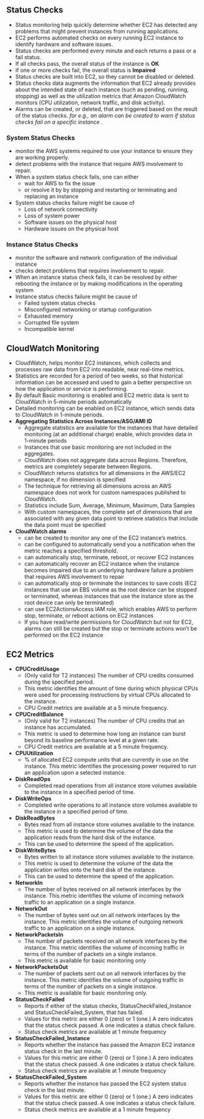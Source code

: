 ## Status Checks

* Status monitoring help quickly determine whether EC2 has detected any problems that might prevent instances from running applications.
* EC2 performs automated checks on every running EC2 instance to identify hardware and software issues.
* Status checks are performed every minute and each returns a pass or a fail status.
* If all checks pass, the overall status of the instance is **OK**
* If one or more checks fail, the overall status is **Impaired**
* Status checks are built into EC2, so they cannot be disabled or deleted.
* Status checks data augments the information that EC2 already provides about the intended state of each instance \(such as pending, running, stopping\) as well as the utilization metrics that Amazon CloudWatch monitors \(CPU utilization, network traffic, and disk activity\).
* Alarms can be created, or deleted, that are triggered based on the result of the status checks.
  _for e.g., an alarm can be created to warn if status checks fail on a specific instance_
  .

### System Status Checks

* monitor the AWS systems required to use your instance to ensure they are working properly.
* detect problems with the instance that require AWS involvement to repair.
* When a system status check fails, one can either
  * wait for AWS to fix the issue
  * or resolve it by by stopping and restarting or terminating and replacing an instance
* System status checks failure might be cause of
  * Loss of network connectivity
  * Loss of system power
  * Software issues on the physical host
  * Hardware issues on the physical host

### Instance Status Checks

* monitor the software and network configuration of the individual instance
* checks detect problems that requires involvement to repair.
* When an instance status check fails, it can be resolved by either rebooting the instance or by making modifications in the operating system
* Instance status checks failure might be cause of
  * Failed system status checks
  * Misconfigured networking or startup configuration
  * Exhausted memory
  * Corrupted file system
  * Incompatible kernel

## CloudWatch Monitoring

* CloudWatch, helps monitor EC2 instances, which collects and processes raw data from EC2 into readable, near real-time metrics.
* Statistics are recorded for a period of two weeks, so that historical information can be accessed and used to gain a better perspective on how the application or service is performing.
* By default Basic monitoring is enabled and EC2 metric data is sent to CloudWatch in 5-minute periods automatically
* Detailed monitoring can be enabled on EC2 instance, which sends data to CloudWatch in 1-minute periods.
* **Aggregating Statistics Across Instances/ASG/AMI ID**
  * Aggregate statistics are available for the instances that have detailed monitoring \(at an additional charge\) enable, which provides data in 1-minute periods
  * Instances that use basic monitoring are not included in the aggregates.
  * CloudWatch does not aggregate data across Regions. Therefore, metrics are completely separate between Regions.
  * CloudWatch returns statistics for all dimensions in the AWS/EC2 namespace, if no dimension is specified
  * The technique for retrieving all dimensions across an AWS namespace does not work for custom namespaces published to CloudWatch.
  * Statistics include Sum, Average, Minimum, Maximum, Data Samples
  * With custom namespaces, the complete set of dimensions that are associated with any given data point to retrieve statistics that include the data point must be specified
* **CloudWatch alarms**
  * can be created to monitor any one of the EC2 instance’s metrics.
  * can be configured to automatically send you a notification when the metric reaches a specified threshold.
  * can automatically stop, terminate, reboot, or recover EC2 instances
  * can automatically recover an EC2 instance when the instance becomes impaired due to an underlying hardware failure a problem that requires AWS involvement to repair
  * can automatically stop or terminate the instances to save costs \(EC2 instances that use an EBS volume as the root device can be stopped or terminated, whereas instances that use the instance store as the root device can only be terminated\)
  * can use EC2ActionsAccess IAM role, which enables AWS to perform stop, terminate, or reboot actions on EC2 instances
  * If you have read/write permissions for CloudWatch but not for EC2, alarms can still be created but the stop or terminate actions won’t be performed on the EC2 instance

## EC2 Metrics

* **CPUCreditUsage**
  * \(Only valid for T2 instances\) The number of CPU credits consumed during the specified period.
  * This metric identifies the amount of time during which physical CPUs were used for processing instructions by virtual CPUs allocated to the instance.
  * CPU Credit metrics are available at a 5 minute frequency.
* **CPUCreditBalance**
  * \(Only valid for T2 instances\) The number of CPU credits that an instance has accumulated.
  * This metric is used to determine how long an instance can burst beyond its baseline performance level at a given rate.
  * CPU Credit metrics are available at a 5 minute frequency.
* **CPUUtilization**
  * % of allocated EC2 compute units that are currently in use on the instance. This metric identifies the processing power required to run an application upon a selected instance.
* **DiskReadOps**
  * Completed read operations from all instance store volumes available to the instance in a specified period of time.
* **DiskWriteOps**
  * Completed write operations to all instance store volumes available to the instance in a specified period of time.
* **DiskReadBytes**
  * Bytes read from all instance store volumes available to the instance.
  * This metric is used to determine the volume of the data the application reads from the hard disk of the instance.
  * This can be used to determine the speed of the application.
* **DiskWriteBytes**
  * Bytes written to all instance store volumes available to the instance.
  * This metric is used to determine the volume of the data the application writes onto the hard disk of the instance.
  * This can be used to determine the speed of the application.
* **NetworkIn**
  * The number of bytes received on all network interfaces by the instance. This metric identifies the volume of incoming network traffic to an application on a single instance.
* **NetworkOut**
  * The number of bytes sent out on all network interfaces by the instance. This metric identifies the volume of outgoing network traffic to an application on a single instance.
* **NetworkPacketsIn**
  * The number of packets received on all network interfaces by the instance. This metric identifies the volume of incoming traffic in terms of the number of packets on a single instance.
  * This metric is available for basic monitoring only
* **NetworkPacketsOut**
  * The number of packets sent out on all network interfaces by the instance. This metric identifies the volume of outgoing traffic in terms of the number of packets on a single instance.
  * This metric is available for basic monitoring only.
* **StatusCheckFailed**
  * Reports if either of the status checks, StatusCheckFailed\_Instance and StatusCheckFailed\_System, that has failed.
  * Values for this metric are either 0 \(zero\) or 1 \(one.\) A zero indicates that the status check passed. A one indicates a status check failure.
  * Status check metrics are available at 1 minute frequency
* **StatusCheckFailed\_Instance**
  * Reports whether the instance has passed the Amazon EC2 instance status check in the last minute.
  * Values for this metric are either 0 \(zero\) or 1 \(one.\) A zero indicates that the status check passed. A one indicates a status check failure.
  * Status check metrics are available at 1 minute frequency
* **StatusCheckFailed\_System**
  * Reports whether the instance has passed the EC2 system status check in the last minute.
  * Values for this metric are either 0 \(zero\) or 1 \(one.\) A zero indicates that the status check passed. A one indicates a status check failure.
  * Status check metrics are available at a 1 minute frequency



